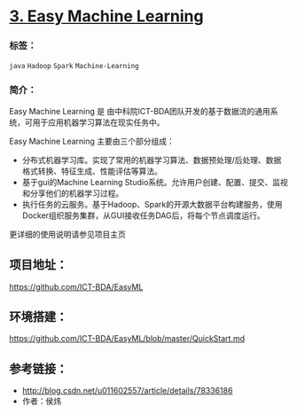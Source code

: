 # [3. Easy Machine Learning](https://github.com/ICT-BDA/EasyML)

### 标签：

`java` `Hadoop` `Spark`  `Machine-Learning`

### 简介：

Easy Machine Learning 是 由中科院ICT-BDA团队开发的基于数据流的通用系统，可用于应用机器学习算法在现实任务中。


Easy Machine Learning 主要由三个部分组成：

- 分布式机器学习库。实现了常用的机器学习算法、数据预处理/后处理、数据格式转换、特征生成、性能评估等算法。
- 基于gui的Machine Learning Studio系统。允许用户创建、配置、提交、监视和分享他们的机器学习过程。
- 执行任务的云服务。基于Hadoop、Spark的开源大数据平台构建服务，使用Docker组织服务集群，从GUI接收任务DAG后，将每个节点调度运行。


更详细的使用说明请参见项目主页

## 项目地址：

https://github.com/ICT-BDA/EasyML

## 环境搭建：

https://github.com/ICT-BDA/EasyML/blob/master/QuickStart.md

## 参考链接：

- http://blog.csdn.net/u011602557/article/details/78336186
- 作者：侯炜

